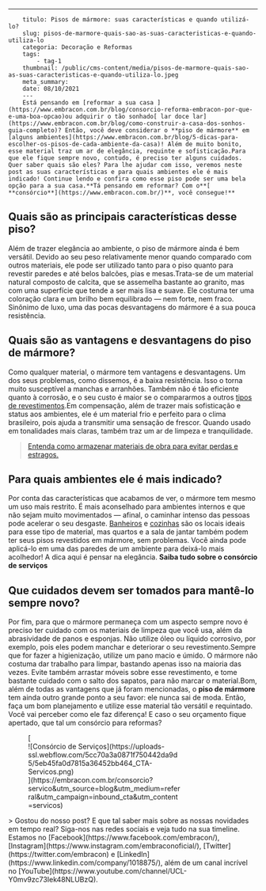 ---
        titulo: Pisos de mármore: suas características e quando utilizá-lo?
        slug: pisos-de-marmore-quais-sao-as-suas-caracteristicas-e-quando-utiliza-lo
        categoria: Decoração e Reformas
        tags:
            - tag-1
        thumbnail: /public/cms-content/media/pisos-de-marmore-quais-sao-as-suas-caracteristicas-e-quando-utiliza-lo.jpeg
        meta_summary: 
        date: 08/10/2021
        ---
        Está pensando em [reformar a sua casa ](https://www.embracon.com.br/blog/consorcio-reforma-embracon-por-que-e-uma-boa-opcao)ou adquirir o tão sonhado[ lar doce lar](https://www.embracon.com.br/blog/como-construir-a-casa-dos-sonhos-guia-completo)? Então, você deve considerar o **piso de mármore** em [alguns ambientes](https://www.embracon.com.br/blog/5-dicas-para-escolher-os-pisos-de-cada-ambiente-da-casa)! Além de muito bonito, esse material traz um ar de elegância, requinte e sofisticação.Para que ele fique sempre novo, contudo, é preciso ter alguns cuidados. Quer saber quais são eles? Para lhe ajudar com isso, veremos neste post as suas características e para quais ambientes ele é mais indicado! Continue lendo e confira como esse piso pode ser uma bela opção para a sua casa.**Tá pensando em reformar? Com o**[ **consórcio**](https://www.embracon.com.br/)**, você consegue!**

Quais são as principais características desse piso?
---------------------------------------------------

Além de trazer elegância ao ambiente, o piso de mármore ainda é bem versátil. Devido ao seu peso relativamente menor quando comparado com outros materiais, ele pode ser utilizado tanto para o piso quanto para revestir paredes e até belos balcões, pias e mesas.Trata-se de um material natural composto de calcita, que se assemelha bastante ao granito, mas com uma superfície que tende a ser mais lisa e suave. Ele costuma ter uma coloração clara e um brilho bem equilibrado — nem forte, nem fraco. Sinônimo de luxo, uma das pocas desvantagens do mármore é a sua pouca resistência.

Quais são as vantagens e desvantagens do piso de mármore?
---------------------------------------------------------

Como qualquer material, o mármore tem vantagens e desvantagens. Um dos seus problemas, como dissemos, é a baixa resistência. Isso o torna muito susceptível a manchas e arranhões. Também não é tão eficiente quanto à corrosão, e o seu custo é maior se o compararmos a outros [tipos de revestimentos](https://www.embracon.com.br/blog/como-escolher-revestimentos-para-a-sua-casa).Em compensação, além de trazer mais sofisticação e status aos ambientes, ele é um material frio e perfeito para o clima brasileiro, pois ajuda a transmitir uma sensação de frescor. Quando usado em tonalidades mais claras, também traz um ar de limpeza e tranquilidade.

> [Entenda como armazenar materiais de obra para evitar perdas e estragos.](https://www.embracon.com.br/blog/entenda-como-armazenar-materiais-de-obra-para-evitar-perdas-e-estragos)

Para quais ambientes ele é mais indicado?
-----------------------------------------

Por conta das características que acabamos de ver, o mármore tem mesmo um uso mais restrito. É mais aconselhado para ambientes internos e que não sejam muito movimentados — afinal, o caminhar intenso das pessoas pode acelerar o seu desgaste. [Banheiros](https://www.embracon.com.br/blog/reforma-de-banheiro-3-dicas-para-fazer-sem-muita-bagunca) e [cozinhas](https://www.embracon.com.br/blog/como-ter-uma-cozinha-funcional-em-casa) são os locais ideais para esse tipo de material, mas quartos e a sala de jantar também podem ter seus pisos revestidos em mármore, sem problemas. Você ainda pode aplicá-lo em uma das paredes de um ambiente para deixá-lo mais acolhedor! A dica aqui é pensar na elegância. **Saiba tudo sobre o consórcio de serviços**

Que cuidados devem ser tomados para mantê-lo sempre novo?
---------------------------------------------------------

Por fim, para que o mármore permaneça com um aspecto sempre novo é preciso ter cuidado com os materiais de limpeza que você usa, além da abrasividade de panos e esponjas. Não utilize óleo ou líquido corrosivo, por exemplo, pois eles podem manchar e deteriorar o seu revestimento.Sempre que for fazer a higienização, utilize um pano macio e úmido. O mármore não costuma dar trabalho para limpar, bastando apenas isso na maioria das vezes. Evite também arrastar móveis sobre esse revestimento, e tome bastante cuidado com o salto dos sapatos, para não marcar o material.Bom, além de todas as vantagens que já foram mencionadas, o **piso de mármore** tem ainda outro grande ponto a seu favor: ele nunca sai de moda. Então, faça um bom planejamento e utilize esse material tão versátil e requintado. Você vai perceber como ele faz diferença! E caso o seu orçamento fique apertado, que tal um consórcio para reformas?

<figure class="w-richtext-figure-type-image w-richtext-align-center" style="max-width:310px">[<div>![Consórcio de Serviços](https://uploads-ssl.webflow.com/5cc70a3a0871f750442da9d5/5eb45fa0d7815a36452bb464_CTA-Servicos.png)</div>](https://embracon.com.br/consorcio?servico&utm_source=blog&utm_medium=referral&utm_campaign=inbound_cta&utm_content=servicos)</figure>> Gostou do nosso post? E que tal saber mais sobre as nossas novidades em tempo real? Siga-nos nas redes sociais e veja tudo na sua timeline. Estamos no [Facebook](https://www.facebook.com/embracon/), [Instagram](https://www.instagram.com/embraconoficial/), [Twitter](https://twitter.com/embracon) e [LinkedIn](https://www.linkedin.com/company/1018875/), além de um canal incrível no [YouTube](https://www.youtube.com/channel/UCL-Y0mv9zc73Iek48NLUBzQ).
        